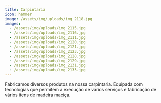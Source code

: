 ```yaml
---
title: Carpintaria
icon: hammer
image: /assets/img/uploads/img_2118.jpg
images:
  - /assets/img/uploads/img_2115.jpg
  - /assets/img/uploads/img_2116.jpg
  - /assets/img/uploads/img_2111.jpg
  - /assets/img/uploads/img_2120.jpg
  - /assets/img/uploads/img_2121.jpg
  - /assets/img/uploads/img_2123.jpg
  - /assets/img/uploads/img_2128.jpg
  - /assets/img/uploads/img_2129.jpg
  - /assets/img/uploads/img_2131.jpg
  - /assets/img/uploads/img_2133.jpg
---
```


Fabricamos diversos produtos na nossa carpintaria.
Equipada com tecnologias que permitem a execução de vários serviços e fabricação de vários itens de madeira maciça.